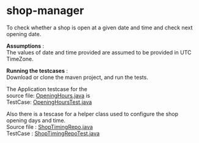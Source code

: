 
# shop-manager
To check whether a shop is open at a given date and time and check next opening date.

**Assumptions** :  
The values of date and time provided are assumed to be provided in UTC TimeZone.


**Running the testcases** :   
Download or clone the maven project, and run the tests.    

The Application testcase for the   
source file:  [OpeningHours.java](src/main/java/com/irfan/billboard/main/OpeningHours.java) is  
TestCase:  [OpeningHoursTest.java](src/test/java/com/irfan/billboard/main/OpeningHoursTest.java)

Also there is a tescase for a helper class used to configure the shop opening days and time.  
Source file : [ShopTimingRepo.java](src/main/java/com/irfan/billboard/repo/ShopTimingRepo.java)   
TestCase : [ShopTimingRepoTest.java](src/test/java/com/irfan/billboard/repo/ShopTimingRepoTest.java)


